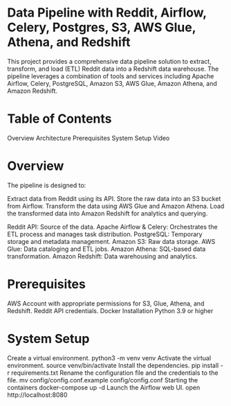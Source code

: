 # Data Pipeline with Reddit, Airflow, Celery, Postgres, S3, AWS Glue, Athena, and Redshift
This project provides a comprehensive data pipeline solution to extract, transform, and load (ETL) Reddit data into a Redshift data warehouse. The pipeline leverages a combination of tools and services including Apache Airflow, Celery, PostgreSQL, Amazon S3, AWS Glue, Amazon Athena, and Amazon Redshift.

# Table of Contents
Overview
Architecture
Prerequisites
System Setup
Video
# Overview
The pipeline is designed to:

Extract data from Reddit using its API.
Store the raw data into an S3 bucket from Airflow.
Transform the data using AWS Glue and Amazon Athena.
Load the transformed data into Amazon Redshift for analytics and querying.

Reddit API: Source of the data.
Apache Airflow & Celery: Orchestrates the ETL process and manages task distribution.
PostgreSQL: Temporary storage and metadata management.
Amazon S3: Raw data storage.
AWS Glue: Data cataloging and ETL jobs.
Amazon Athena: SQL-based data transformation.
Amazon Redshift: Data warehousing and analytics.
# Prerequisites
AWS Account with appropriate permissions for S3, Glue, Athena, and Redshift.
Reddit API credentials.
Docker Installation
Python 3.9 or higher
# System Setup

Create a virtual environment.
 python3 -m venv venv
Activate the virtual environment.
 source venv/bin/activate
Install the dependencies.
 pip install -r requirements.txt
Rename the configuration file and the credentials to the file.
 mv config/config.conf.example config/config.conf
Starting the containers
 docker-compose up -d
Launch the Airflow web UI.
 open http://localhost:8080
